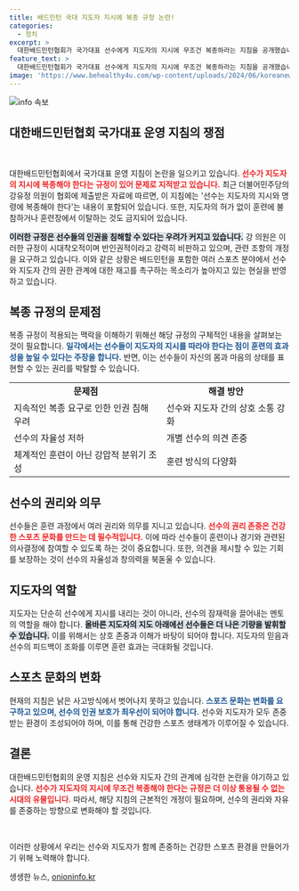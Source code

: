 ```yaml
---
title: 배드민턴 국대 지도자 지시에 복종 규정 논란!
categories:
  - 정치
excerpt: >
  대한배드민턴협회가 국가대표 선수에게 지도자의 지시에 무조건 복종하라는 지침을 공개했습니다. 강유정 의원은 이를 시대착오적이고 반인권적이라고 비판하며 조항 개정을 촉구했습니다. 과거로 돌아간 듯한 이 논란의 전말이 궁금하다면 클릭하세요!
feature_text: >
  대한배드민턴협회가 국가대표 선수에게 지도자의 지시에 무조건 복종하라는 지침을 공개했습니다. 강유정 의원은 이를 시대착오적이고 반인권적이라고 비판하며 조항 개정을 촉구했습니다. 과거로 돌아간 듯한 이 논란의 전말이 궁금하다면 클릭하세요!
image: 'https://www.behealthy4u.com/wp-content/uploads/2024/06/koreanews.jpg'
---
```


<p><img src="https://www.behealthy4u.com/wp-content/uploads/2024/06/koreanews.jpg" alt="info 속보" /></p>

<h2 data-ke-size="size26">대한배드민턴협회 국가대표 운영 지침의 쟁점</h2>

<p data-ke-size="size16">&nbsp;</p>

<p>대한배드민턴협회에서 국가대표 운영 지침이 논란을 일으키고 있습니다. <b><span style="color: #ee2323;">선수가 지도자의 지시에 복종해야 한다는 규정이 있어 문제로 지적받고 있습니다.</span></b> 최근 더불어민주당의 강유정 의원이 협회에 제출받은 자료에 따르면, 이 지침에는 '선수는 지도자의 지시와 명령에 복종해야 한다'는 내용이 포함되어 있습니다. 또한, 지도자의 허가 없이 훈련에 불참하거나 훈련장에서 이탈하는 것도 금지되어 있습니다.</p>

<p><b><span style="background-color: #21538527;">이러한 규정은 선수들의 인권을 침해할 수 있다는 우려가 커지고 있습니다.</span></b> 강 의원은 이러한 규정이 시대착오적이며 반인권적이라고 강력히 비판하고 있으며, 관련 조항의 개정을 요구하고 있습니다. 이와 같은 상황은 배드민턴을 포함한 여러 스포츠 분야에서 선수와 지도자 간의 권한 관계에 대한 재고를 촉구하는 목소리가 높아지고 있는 현실을 반영하고 있습니다.</p>

<h2>복종 규정의 문제점</h2>

<p>복종 규정이 적용되는 맥락을 이해하기 위해선 해당 규정의 구체적인 내용을 살펴보는 것이 필요합니다. <b><span style="color: #1a5490;">일각에서는 선수들이 지도자의 지시를 따라야 한다는 점이 훈련의 효과성을 높일 수 있다는 주장을 합니다.</span></b> 반면, 이는 선수들이 자신의 몸과 마음의 상태를 표현할 수 있는 권리를 박탈할 수 있습니다. </p>

<table>
<tr>
<td style="text-align: center; height: 17px;"><b>문제점</b></td>
<td style="text-align: center; height: 17px;"><b>해결 방안</b></td>
</tr>
<tr>
<td>지속적인 복종 요구로 인한 인권 침해 우려</td>
<td>선수와 지도자 간의 상호 소통 강화</td>
</tr>
<tr>
<td>선수의 자율성 저하</td>
<td>개별 선수의 의견 존중</td>
</tr>
<tr>
<td>체계적인 훈련이 아닌 강압적 분위기 조성</td>
<td>훈련 방식의 다양화</td>
</tr>
</table>

<h2>선수의 권리와 의무</h2>

<p>선수들은 훈련 과정에서 여러 권리와 의무를 지니고 있습니다. <b><span style="color: #ee2323;">선수의 권리 존중은 건강한 스포츠 문화를 만드는 데 필수적입니다.</span></b> 이에 따라 선수들이 훈련이나 경기와 관련된 의사결정에 참여할 수 있도록 하는 것이 중요합니다. 또한, 의견을 제시할 수 있는 기회를 보장하는 것이 선수의 자율성과 창의력을 북돋울 수 있습니다. </p>

<h2>지도자의 역할</h2>

<p>지도자는 단순히 선수에게 지시를 내리는 것이 아니라, 선수의 잠재력을 끌어내는 멘토의 역할을 해야 합니다. <b><span style="background-color: #21538527;">올바른 지도자의 지도 아래에선 선수들은 더 나은 기량을 발휘할 수 있습니다.</span></b> 이를 위해서는 상호 존중과 이해가 바탕이 되어야 합니다. 지도자의 믿음과 선수의 피드백이 조화를 이루면 훈련 효과는 극대화될 것입니다. </p>

<h2>스포츠 문화의 변화</h2>

<p>현재의 지침은 낡은 사고방식에서 벗어나지 못하고 있습니다. <b><span style="color: #1a5490;">스포츠 문화는 변화를 요구하고 있으며, 선수의 인권 보호가 최우선이 되어야 합니다.</span></b> 선수와 지도자가 모두 존중받는 환경이 조성되어야 하며, 이를 통해 건강한 스포츠 생태계가 이루어질 수 있습니다.</p>

<h2>결론</h2>

<p>대한배드민턴협회의 운영 지침은 선수와 지도자 간의 관계에 심각한 논란을 야기하고 있습니다. <b><span style="color: #ee2323;">선수가 지도자의 지시에 무조건 복종해야 한다는 규정은 더 이상 통용될 수 없는 시대의 유물입니다.</span></b> 따라서, 해당 지침의 근본적인 개정이 필요하며, 선수의 권리와 자유를 존중하는 방향으로 변화해야 할 것입니다. </p>

<p data-ke-size="size16">&nbsp;</p> 

<p>이러한 상황에서 우리는 선수와 지도자가 함께 존중하는 건강한 스포츠 환경을 만들어가기 위해 노력해야 합니다. </p>
생생한 뉴스, <a href="https://onioninfo.kr" rel="dofollow">onioninfo.kr</a>


